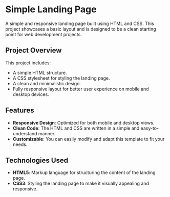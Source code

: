 # Simple Landing Page

A simple and responsive landing page built using HTML and CSS. This project showcases a basic layout and is designed to be a clean starting point for web development projects.

## Project Overview

This project includes:
- A simple HTML structure.
- A CSS stylesheet for styling the landing page.
- A clean and minimalistic design.
- Fully responsive layout for better user experience on mobile and desktop devices.

## Features

- **Responsive Design**: Optimized for both mobile and desktop views.
- **Clean Code**: The HTML and CSS are written in a simple and easy-to-understand manner.
- **Customizable**: You can easily modify and adapt this template to fit your needs.

## Technologies Used

- **HTML5**: Markup language for structuring the content of the landing page.
- **CSS3**: Styling the landing page to make it visually appealing and responsive.
